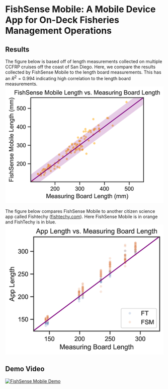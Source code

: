 
# FishSense Mobile: A Mobile Device App for On-Deck Fisheries Management Operations

## Results
The figure below is based off of length measurements collected on multiple CCFRP cruises off the coast of San Diego.  Here, we compare the results collected by FishSense Mobile to the length board measurements. This has an $R^2=0.994$ indicating high correlation to the length board measurements.
![FishSense Mobile Length vs Measuring Board Length](plots/fsm_all_scatter.png)

The figure below compares FishSense Mobile to another citizen science app called Fishtechy ([fishtechy.com](https://fishtechy.com/)).  Here FishSense Mobile is in orange and FishTechy is in blue.
![App Length vs Measuring Board Length](plots/fsm_ft_scatter.png)

## Demo Video
[![FishSense Mobile Demo](https://img.youtube.com/vi/SoDq8hiAras/0.jpg)](https://www.youtube.com/watch?v=SoDq8hiAras)